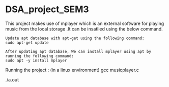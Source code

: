 # DSA_project_SEM3
This project makes use of mplayer which is an external software for playing music from the local storage .It can be insatlled using the below command.


    Update apt database with apt-get using the following command:
    sudo apt-get update
    
    After updating apt database, We can install mplayer using apt by running the following command:
    sudo apt -y install mplayer

Running the project : (in a linux environment)
  gcc musicplayer.c
  
  ./a.out

  
  



